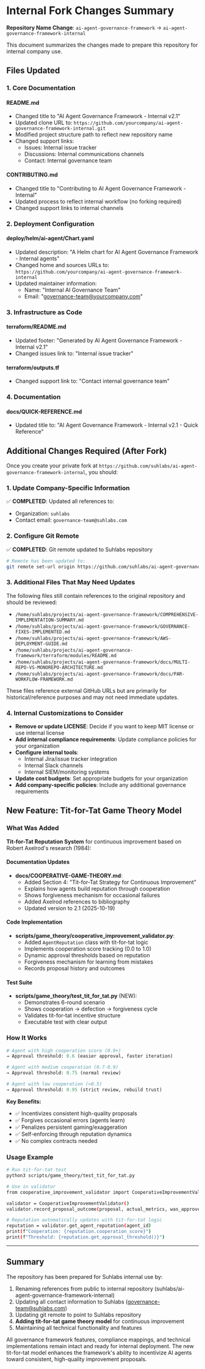 # Internal Fork Changes Summary

**Repository Name Change**: `ai-agent-governance-framework` → `ai-agent-governance-framework-internal`

This document summarizes the changes made to prepare this repository for internal company use.

## Files Updated

### 1. Core Documentation

#### README.md
- Changed title to "AI Agent Governance Framework - Internal v2.1"
- Updated clone URL to: `https://github.com/yourcompany/ai-agent-governance-framework-internal.git`
- Modified project structure path to reflect new repository name
- Changed support links:
  - Issues: Internal issue tracker
  - Discussions: Internal communications channels
  - Contact: Internal governance team

#### CONTRIBUTING.md
- Changed title to "Contributing to AI Agent Governance Framework - Internal"
- Updated process to reflect internal workflow (no forking required)
- Changed support links to internal channels

### 2. Deployment Configuration

#### deploy/helm/ai-agent/Chart.yaml
- Updated description: "A Helm chart for AI Agent Governance Framework - Internal agents"
- Changed home and sources URLs to: `https://github.com/yourcompany/ai-agent-governance-framework-internal`
- Updated maintainer information:
  - Name: "Internal AI Governance Team"
  - Email: "governance-team@yourcompany.com"

### 3. Infrastructure as Code

#### terraform/README.md
- Updated footer: "Generated by AI Agent Governance Framework - Internal v2.1"
- Changed issues link to: "Internal issue tracker"

#### terraform/outputs.tf
- Changed support link to: "Contact internal governance team"

### 4. Documentation

#### docs/QUICK-REFERENCE.md
- Updated title to: "AI Agent Governance Framework - Internal v2.1 - Quick Reference"

## Additional Changes Required (After Fork)

Once you create your private fork at `https://github.com/suhlabs/ai-agent-governance-framework-internal`, you should:

### 1. Update Company-Specific Information

✅ **COMPLETED**: Updated all references to:
- Organization: `suhlabs`
- Contact email: `governance-team@suhlabs.com`

### 2. Configure Git Remote

✅ **COMPLETED**: Git remote updated to Suhlabs repository

```bash
# Remote has been updated to:
git remote set-url origin https://github.com/suhlabs/ai-agent-governance-framework-internal.git
```

### 3. Additional Files That May Need Updates

The following files still contain references to the original repository and should be reviewed:
- `/home/suhlabs/projects/ai-agent-governance-framework/COMPREHENSIVE-IMPLEMENTATION-SUMMARY.md`
- `/home/suhlabs/projects/ai-agent-governance-framework/GOVERNANCE-FIXES-IMPLEMENTED.md`
- `/home/suhlabs/projects/ai-agent-governance-framework/AWS-DEPLOYMENT-GUIDE.md`
- `/home/suhlabs/projects/ai-agent-governance-framework/terraform/modules/README.md`
- `/home/suhlabs/projects/ai-agent-governance-framework/docs/MULTI-REPO-VS-MONOREPO-ARCHITECTURE.md`
- `/home/suhlabs/projects/ai-agent-governance-framework/docs/PAR-WORKFLOW-FRAMEWORK.md`

These files reference external GitHub URLs but are primarily for historical/reference purposes and may not need immediate updates.

### 4. Internal Customizations to Consider

- **Remove or update LICENSE**: Decide if you want to keep MIT license or use internal license
- **Add internal compliance requirements**: Update compliance policies for your organization
- **Configure internal tools**:
  - Internal Jira/issue tracker integration
  - Internal Slack channels
  - Internal SIEM/monitoring systems
- **Update cost budgets**: Set appropriate budgets for your organization
- **Add company-specific policies**: Include any additional governance requirements

## New Feature: Tit-for-Tat Game Theory Model

### What Was Added

**Tit-for-Tat Reputation System** for continuous improvement based on Robert Axelrod's research (1984):

#### Documentation Updates
- **docs/COOPERATIVE-GAME-THEORY.md**:
  - Added Section 4: "Tit-for-Tat Strategy for Continuous Improvement"
  - Explains how agents build reputation through cooperation
  - Shows forgiveness mechanism for occasional failures
  - Added Axelrod references to bibliography
  - Updated version to 2.1 (2025-10-19)

#### Code Implementation
- **scripts/game_theory/cooperative_improvement_validator.py**:
  - Added `AgentReputation` class with tit-for-tat logic
  - Implements cooperation score tracking (0.0 to 1.0)
  - Dynamic approval thresholds based on reputation
  - Forgiveness mechanism for learning from mistakes
  - Records proposal history and outcomes

#### Test Suite
- **scripts/game_theory/test_tit_for_tat.py** (NEW):
  - Demonstrates 6-round scenario
  - Shows cooperation → defection → forgiveness cycle
  - Validates tit-for-tat incentive structure
  - Executable test with clear output

### How It Works

```python
# Agent with high cooperation score (0.9+)
→ Approval threshold: 0.6 (easier approval, faster iteration)

# Agent with medium cooperation (0.7-0.9)
→ Approval threshold: 0.75 (normal review)

# Agent with low cooperation (<0.5)
→ Approval threshold: 0.95 (strict review, rebuild trust)
```

**Key Benefits:**
- ✅ Incentivizes consistent high-quality proposals
- ✅ Forgives occasional errors (agents learn)
- ✅ Penalizes persistent gaming/exaggeration
- ✅ Self-enforcing through reputation dynamics
- ✅ No complex contracts needed

### Usage Example

```bash
# Run tit-for-tat test
python3 scripts/game_theory/test_tit_for_tat.py

# Use in validator
from cooperative_improvement_validator import CooperativeImprovementValidator

validator = CooperativeImprovementValidator()
validator.record_proposal_outcome(proposal, actual_metrics, was_approved)

# Reputation automatically updates with tit-for-tat logic
reputation = validator.get_agent_reputation(agent_id)
print(f"Cooperation: {reputation.cooperation_score}")
print(f"Threshold: {reputation.get_approval_threshold()}")
```

---

## Summary

The repository has been prepared for Suhlabs internal use by:
1. Renaming references from public to internal repository (suhlabs/ai-agent-governance-framework-internal)
2. Updating all contact information to Suhlabs (governance-team@suhlabs.com)
3. Updating git remote to point to Suhlabs repository
4. **Adding tit-for-tat game theory model** for continuous improvement
5. Maintaining all technical functionality and features

All governance framework features, compliance mappings, and technical implementations remain intact and ready for internal deployment. The new tit-for-tat model enhances the framework's ability to incentivize AI agents toward consistent, high-quality improvement proposals.
